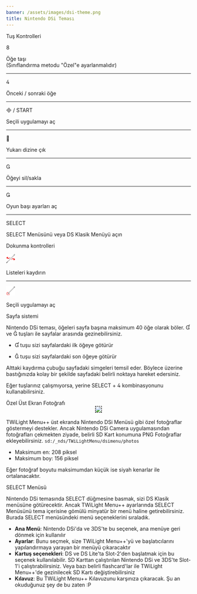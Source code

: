 ```yaml
---
banner: /assets/images/dsi-theme.png
title: Nintendo DSi Teması
---
```


<div id="button-controls" class="section-title">Tuş Kontrolleri</div>
<div class="section-body">
    <div class="button-action-group">
        <p class="button-action button">&#xE079;</p>
        <p class="button-action-text">Öğe taşı<br>(Sınıflandırma metodu "Özel"e ayarlanmalıdır)</p>
    </div>
    <hr>
    <div class="button-action-group">
        <p class="button-action button">&#xE07E;</p>
        <p class="button-action-text">Önceki / sonraki öğe</p>
    </div>
    <hr>
    <div class="button-action-group">
        <p class="button-action"><span class="button">&#xE000; /</span> START</p>
        <p class="button-action-text">Seçili uygulamayı aç</p>
    </div>
    <hr>
    <div class="button-action-group">
        <p class="button-action button">&#xE001;</p>
        <p class="button-action-text">Yukarı dizine çık</p>
    </div>
    <hr>
    <div class="button-action-group">
        <p class="button-action button">&#xE002;</p>
        <p class="button-action-text">Öğeyi sil/sakla</p>
    </div>
    <hr>
    <div class="button-action-group">
        <p class="button-action button">&#xE003;</p>
        <p class="button-action-text">Oyun başı ayarları aç</p>
    </div>
    <hr>
    <div class="button-action-group">
        <p class="button-action">SELECT</p>
        <p class="button-action-text">SELECT Menüsünü veya DS Klasik Menüyü açın</p>
    </div>
</div>

<div id="touch-controls" class="section-title">Dokunma kontrolleri</div>
<div class="section-body">
    <div class="button-action-group">
        <p class="button-action"><img src="/assets/images/left-right.png"></p>
        <p class="button-action-text">Listeleri kaydırın</p>
    </div>
    <hr>
    <div class="button-action-group">
        <p class="button-action"><img src="/assets/images/tap.png"></p>
        <p class="button-action-text">Seçili uygulamayı aç</p>
    </div>
    <!-- <hr>
    <div>
        <p>
            If the Sort Method is set to "Custom", you can drag the icon up to move it.
        </p>
    </div> -->
</div>

<div id="page-system" class="section-title">Sayfa sistemi</div>
<div class="section-body">
    <p>
        Nintendo DSi teması, öğeleri sayfa başına maksimum 40 öğe olarak böler. &#xE004; ve &#xE005; tuşları ile sayfalar arasında gezinebilirsiniz.
    </p>
    <ul>
        <li><p>&#xE004; tuşu sizi sayfalardaki ilk öğeye götürür</p></li>
        <li><p>&#xE005; tuşu sizi sayfalardaki son öğeye götürür</p></li>
    </ul>
    <p>
        Alttaki kaydırma çubuğu sayfadaki simgeleri temsil eder. Böylece üzerine bastığınızda kolay bir şekilde sayfadaki belirli noktaya hareket edersiniz.
    </p>
    <p>
        Eğer tuşlarınız çalışmıyorsa, yerine SELECT + &#xE07E; kombinasyonunu kullanabilirsiniz.
    </p>
</div>

<div id="custom-top-screen-image" class="section-title">Özel Üst Ekran Fotoğrafı</div>
<div class="section-body">
    <div style="text-align: center;"><img style="border-color: black; border-width: 1px; border-style: dashed;" src="https://raw.githubusercontent.com/DS-Homebrew/TWiLightMenu/master/romsel_dsimenutheme/nitrofiles/languages/{{ page.collection }}/photo_default.png"></div>
    <p>TWiLight Menu++ üst ekranda Nintendo DSi Menüsü gibi özel fotoğraflar göstermeyi destekler. Ancak Nintendo DSi Camera uygulamasından fotoğrafları çekmekten ziyade, belirli SD Kart konumuna PNG Fotoğraflar ekleyebilirsiniz.
<code class="language-plaintext wrap">sd:/_nds/TWiLightMenu/dsimenu/photos</code></p>
    <ul>
        <li>Maksimum en: 208 piksel</li>
        <li>Maksimum boy: 156 piksel</li>
    </ul>
    <p>Eğer fotoğraf boyutu maksimumdan küçük ise siyah kenarlar ile ortalanacaktır.</p>
</div>

<div id="select-menu" class="section-title">SELECT Menüsü</div>
<div class="section-body">
    <p>
        Nintendo DSi temasında SELECT düğmesine basmak, sizi DS Klasik menüsüne götürecektir. Ancak TWiLight Menu++ ayarlarında SELECT Menüsünü tema içerisine gömülü minyatür bir menü haline getirebilirsiniz. Burada SELECT menüsündeki menü seçeneklerini sıraladık.
    </p>
    <ul>
        <li><strong>Ana Menü</strong>: Nintendo DSi'da ve 3DS'te bu seçenek, ana menüye geri dönmek için kullanılır</li>
        <li><strong>Ayarlar</strong>: Bunu seçmek, size TWiLight Menu++'yü ve başlatıcılarını yapılandırmaya yarayan bir menüyü çıkaracaktır</li>
        <li><strong>Kartuş seçenekleri</strong>: DS ve DS Lite'ta Slot-2'den başlatmak için bu seçenek kullanılabilir. SD Karttan çalıştırılan Nintendo DSi ve 3DS'te Slot-1'i çalıştırabilirsiniz. Veya bazı belirli flashcard'lar ile TWiLight Menu++'de gezinilecek SD Kartı değiştirebilirsiniz</li>
        <li><strong>Kılavuz</strong>: Bu TWiLight Menu++ Kılavuzunu karşınıza çıkaracak. Şu an okuduğunuz şey de bu zaten :P</li>
    </ul>
</div>
